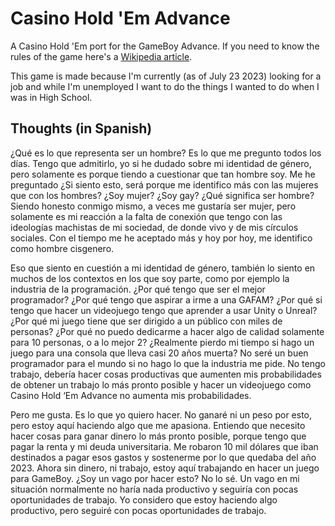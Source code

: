 
# Casino Hold 'Em Advance

A Casino Hold 'Em port for the GameBoy Advance. If you need to know the rules of the game here's a [Wikipedia article](https://en.wikipedia.org/wiki/Casino_hold_%27em).

This game is made because I'm currently (as of July 23 2023) looking for a job and while I'm unemployed I want to do the things I wanted to do when I was in High School.

## Thoughts (in Spanish)
¿Qué es lo que representa ser un hombre? Es lo que me pregunto todos los días. Tengo que admitirlo, yo si he dudado sobre mi identidad de género, pero solamente es porque tiendo a cuestionar que tan hombre soy. Me he preguntado ¿Si siento esto, será porque me identifico más con las mujeres que con los hombres? ¿Soy mujer? ¿Soy gay? ¿Qué significa ser hombre? Siendo honesto conmigo mismo, a veces me gustaría ser mujer, pero solamente es mi reacción a la falta de conexión que tengo con las ideologías machistas de mi sociedad, de donde vivo y de mis círculos sociales. Con el tiempo me he aceptado más y hoy por hoy, me identifico como hombre cisgenero.

Eso que siento en cuestión a mi identidad de género, también lo siento en muchos de los contextos en los que soy parte, como por ejemplo la industria de la programación. ¿Por qué tengo que ser el mejor programador? ¿Por qué tengo que aspirar a irme a una GAFAM? ¿Por qué si tengo que hacer un videojuego tengo que aprender a usar Unity o Unreal? ¿Por qué mi juego tiene que ser dirigido a un público con miles de personas? ¿Por qué no puedo dedicarme a hacer algo de calidad solamente para 10 personas, o a lo mejor 2? ¿Realmente pierdo mi tiempo si hago un juego para una consola que lleva casi 20 años muerta? No seré un buen programador para el mundo si no hago lo que la industria me pide. No tengo trabajo, debería hacer cosas productivas que aumenten mis probabilidades de obtener un trabajo lo más pronto posible y hacer un videojuego como Casino Hold ‘Em Advance no aumenta mis probabilidades.

Pero me gusta. Es lo que yo quiero hacer. No ganaré ni un peso por esto, pero estoy aquí haciendo algo que me apasiona. Entiendo que necesito hacer cosas para ganar dinero lo más pronto posible, porque tengo que pagar la renta y mi deuda universitaria. Me robaron 10 mil dólares que iban destinados a pagar esos gastos y sostenerme por lo que quedaba del año 2023. Ahora sin dinero, ni trabajo, estoy aquí trabajando en hacer un juego para GameBoy. ¿Soy un vago por hacer esto? No lo sé. Un vago en mi situación normalmente no haría nada productivo y seguiría con pocas oportunidades de trabajo. Yo considero que estoy haciendo algo productivo, pero seguiré con pocas oportunidades de trabajo.

